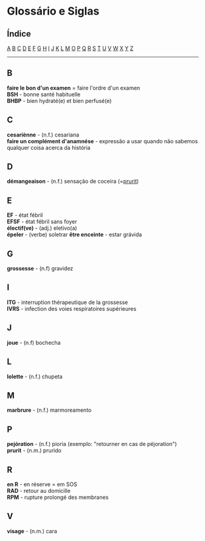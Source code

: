 # Glossário e Siglas

## Índice

[A](#a) [B](#b) [C](#c) [D](#d) [E](#e) [F](#f) [G](#g) [H](#h) [I](#i) [J](#j) [K](#k) [L](#l) [M](#n) [O](#o) [P](#p) [Q](#q) [R](#r) [S](#s) [T](#t) [U](#u) [V](#v) [W](#w) [X](#x) [Y](#y) [Z](#z)

---

## B
**faire le bon d'un examen** = faire l'ordre d'un examen  
**BSH** - bonne santé habituelle  
**BHBP** - bien hydraté(e) et bien perfusé(e)  

## C
**cesariènne** - (n.f.) cesariana  
**faire un complément d'anamnése** - expressão a usar quando não sabemos qualquer coisa acerca da história

## D
**démangeaison** - (n.f.) sensação de coceira (=[prurit](#p))  

## E
**EF** - état fébril  
**EFSF** - état fébril sans foyer  
**électif(ve)** - (adj.) eletivo(a)  
**épeler** - (verbe) soletrar
**être enceinte** - estar grávida  

## G
**grossesse** - (n.f) gravidez  

## I
**ITG** - interruption thérapeutique de la grossesse  
**IVRS** - infection des voies respiratoires supérieures  

## J
**joue** - (n.f) bochecha  

## L

**lolette** - (n.f.) chupeta  

## M
**marbrure** - (n.f.) marmoreamento  

## P

**pejóration** - (n.f.) pioria (exemplo: "retourner en cas de péjoration")  
**prurit** - (n.m.) prurido  

## R
**en R** - en réserve = em SOS  
**RAD** - retour au domicille  
**RPM** - rupture prolongé des membranes  

## V
**visage** - (n.m.) cara  
